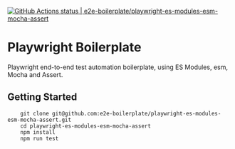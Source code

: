 [![GitHub Actions status | e2e-boilerplate/playwright-es-modules-esm-mocha-assert](https://github.com/e2e-boilerplate/playwright-es-modules-esm-mocha-assert/workflows/playwright-es-modules-esm-mocha-assert/badge.svg)](https://github.com/e2e-boilerplate/playwright-es-modules-esm-mocha-assert/actions?workflow=playwright-es-modules-esm-mocha-assert)

# Playwright Boilerplate

Playwright end-to-end test automation boilerplate, using ES Modules, esm, Mocha and Assert.

## Getting Started

    	git clone git@github.com:e2e-boilerplate/playwright-es-modules-esm-mocha-assert.git
    	cd playwright-es-modules-esm-mocha-assert
    	npm install
    	npm run test
